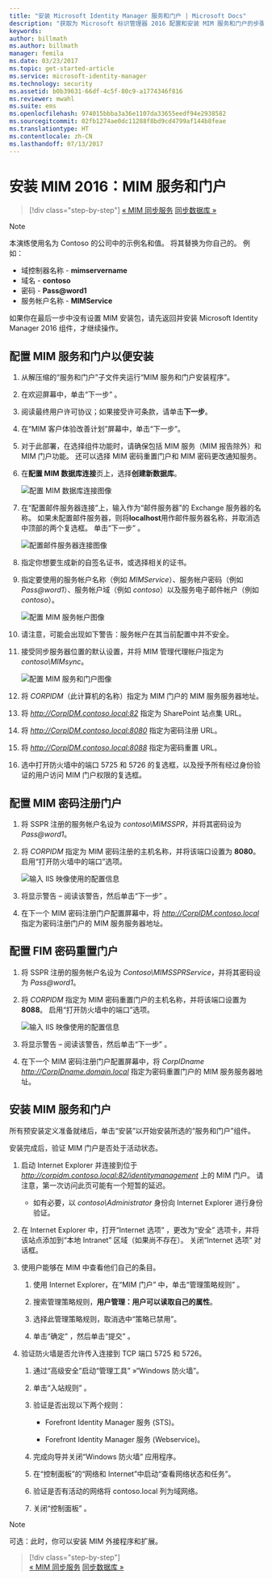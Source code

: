 ```yaml
---
title: "安装 Microsoft Identity Manager 服务和门户 | Microsoft Docs"
description: "获取为 Microsoft 标识管理器 2016 配置和安装 MIM 服务和门户的步骤"
keywords: 
author: billmath
ms.author: billmath
manager: femila
ms.date: 03/23/2017
ms.topic: get-started-article
ms.service: microsoft-identity-manager
ms.technology: security
ms.assetid: b0b39631-66df-4c5f-80c9-a1774346f816
ms.reviewer: mwahl
ms.suite: ems
ms.openlocfilehash: 974015bbba3a36e1107da33655eedf94e2938582
ms.sourcegitcommit: 02fb1274ae0dc11288f8bd9cd4799af144b8feae
ms.translationtype: HT
ms.contentlocale: zh-CN
ms.lasthandoff: 07/13/2017
---
```

# <a name="install-mim-2016-mim-service-and-portal"></a>安装 MIM 2016：MIM 服务和门户

>[!div class="step-by-step"]
[« MIM 同步服务](install-mim-sync.md)
[同步数据库 »](install-mim-sync-ad-service.md)

> [!NOTE]
> 本演练使用名为 Contoso 的公司中的示例名和值。 将其替换为你自己的。 例如：
> - 域控制器名称 - **mimservername**
> - 域名 - **contoso**
> - 密码 - **Pass@word1**
> - 服务帐户名称 - **MIMService**

如果你在最后一步中没有设置 MIM 安装包，请先返回并安装 Microsoft Identity Manager 2016 组件，才继续操作。


## <a name="configure-mim-service-and-portal-for-installation"></a>配置 MIM 服务和门户以便安装

1. 从解压缩的“服务和门户”子文件夹运行“MIM 服务和门户安装程序”。

2. 在欢迎屏幕中，单击“下一步” 。

3. 阅读最终用户许可协议；如果接受许可条款，请单击**下一步**。

4. 在“MIM 客户体验改善计划”屏幕中，单击“下一步”。

5. 对于此部署，在选择组件功能时，请确保包括 MIM 服务（MIM 报告除外）和 MIM 门户功能。 还可以选择 MIM 密码重置门户和 MIM 密码更改通知服务。

6. 在**配置 MIM 数据库连接**页上，选择**创建新数据库**。

    ![配置 MIM 数据库连接图像](media/MIM-Install10.png)

7. 在“配置邮件服务器连接”上，输入作为“邮件服务器”的 Exchange 服务器的名称。 如果未配置邮件服务器，则将**localhost**用作邮件服务器名称，并取消选中顶部的两个复选框。 单击“下一步” 。

    ![配置邮件服务器连接图像](media/MIM-Install11.png)

8. 指定你想要生成新的自签名证书，或选择相关的证书。

9. 指定要使用的服务帐户名称（例如 *MIMService*）、服务帐户密码（例如 *Pass@word1*）、服务帐户域（例如 *contoso*）以及服务电子邮件帐户（例如 *contoso*）。

    ![配置 MIM 服务帐户图像](media/MIM-Install12.png)

10. 请注意，可能会出现如下警告：服务帐户在其当前配置中并不安全。

11. 接受同步服务器位置的默认设置，并将 MIM 管理代理帐户指定为 *contoso\MIMsync*。

    ![配置 MIM 服务和门户图像](media/MIM-Install13.png)

12. 将 *CORPIDM*（此计算机的名称）指定为 MIM 门户的 MIM 服务服务器地址。

13. 将 *http://CorpIDM.contoso.local:82* 指定为 SharePoint 站点集 URL。

14. 将 *http://CorpIDM.contoso.local:8080* 指定为密码注册 URL。

15. 将 *http://CorpIDM.contoso.local:8088* 指定为密码重置 URL。

16. 选中打开防火墙中的端口 5725 和 5726 的复选框，以及授予所有经过身份验证的用户访问 MIM 门户权限的复选框。

## <a name="configure-mim-password-registration-portal"></a>配置 MIM 密码注册门户

1.  将 SSPR 注册的服务帐户名设为 *contoso\MIMSSPR*，并将其密码设为 *Pass@word1*。

2.  将 *CORPIDM* 指定为 MIM 密码注册的主机名称，并将该端口设置为 **8080**。 启用“打开防火墙中的端口”选项。

    ![输入 IIS 映像使用的配置信息](media/MIM-Install14.png)

3.  将显示警告 – 阅读该警告，然后单击“下一步” 。

4. 在下一个 MIM 密码注册门户配置屏幕中，将 *http://CorpIDM.contoso.local* 指定为密码注册门户的 MIM 服务服务器地址。

## <a name="configure-mim-password-reset-portal"></a>配置 FIM 密码重置门户

1.  将 SSPR 注册的服务帐户名设为 *Contoso\MIMSSPRService*，并将其密码设为 *Pass@word1*。

2.  将 *CORPIDM* 指定为 MIM 密码重置门户的主机名称，并将该端口设置为 **8088**。 启用“打开防火墙中的端口”选项。

    ![输入 IIS 映像使用的配置信息](media/MIM-Install15.png)

3.  将显示警告 – 阅读该警告，然后单击“下一步” 。

4. 在下一个 MIM 密码注册门户配置屏幕中，将 *CorpIDname  http://CorpIDname.domain.local* 指定为密码重置门户的 MIM 服务服务器地址。

## <a name="install-mim-service-and-portal"></a>安装 MIM 服务和门户

所有预安装定义准备就绪后，单击“安装”以开始安装所选的“服务和门户”组件。

安装完成后，验证 MIM 门户是否处于活动状态。

1. 启动 Internet Explorer 并连接到位于 *http://corpidm.contoso.local:82/identitymanagement* 上的 MIM 门户。 请注意，第一次访问此页可能有一个短暂的延迟。

    - 如有必要，以 *contoso\Administrator* 身份向 Internet Explorer 进行身份验证。

2. 在 Internet Explorer 中，打开“Internet 选项” ，更改为“安全”  选项卡，并将该站点添加到“本地 Intranet”  区域（如果尚不存在）。  关闭“Internet 选项”  对话框。

3. 使用户能够在 MIM 中查看他们自己的条目。

    1.  使用 Internet Explorer，在“MIM 门户” 中，单击“管理策略规则” 。

    2.  搜索管理策略规则，**用户管理：用户可以读取自己的属性**。

    3.  选择此管理策略规则，取消选中“策略已禁用”。

    4.  单击“确定”  ，然后单击“提交” 。

4.  验证防火墙是否允许传入连接到 TCP 端口 5725 和 5726。

    1.  通过“高级安全”启动“管理工具” »“Windows 防火墙”。

    2.  单击“入站规则” 。

    3.  验证是否出现以下两个规则：

        -   Forefront Identity Manager 服务 (STS)。

        -   Forefront Identity Manager 服务 (Webservice)。

    4.  完成向导并关闭“Windows 防火墙”  应用程序。

    5.  在“控制面板”的“网络和 Internet”中启动“查看网络状态和任务”。

    6.  验证是否有活动的网络将 contoso.local 列为域网络。

    7.  关闭“控制面板” 。

> [!NOTE]
> 可选：此时，你可以安装 MIM 外接程序和扩展。

>[!div class="step-by-step"]  
[« MIM 同步服务](install-mim-sync.md)
[同步数据库 »](install-mim-sync-ad-service.md)
